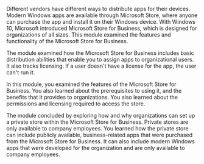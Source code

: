 Different vendors have different ways to distribute apps for their devices. Modern Windows apps are available through Microsoft Store, where anyone can purchase the app and install it on their Windows device. With Windows 10, Microsoft introduced Microsoft Store for Business, which is designed for organizations of all sizes. This module examined the features and functionality of the Microsoft Store for Business.

The module examined how the Microsoft Store for Business includes basic distribution abilities that enable you to assign apps to organizational users. It also tracks licensing. If a user doesn't have a license for the app, the user can't run it.

In this module, you examined the features of the Microsoft Store for Business. You also learned about the prerequisites to using it, and the benefits that it provides to organizations. You also learned about the permissions and licensing required to access the store.

The module concluded by exploring how and why organizations can set up a private store within the Microsoft Store for Business. Private stores are only available to company employees. You learned how the private store can include publicly available, business-related apps that were purchased from the Microsoft Store for Business. It can also include modern Windows apps that were developed for the organization and are only available to company employees.


